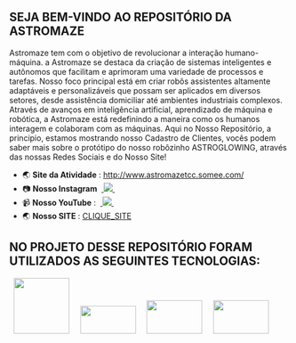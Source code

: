 ## **SEJA BEM-VINDO AO REPOSITÓRIO DA ASTROMAZE**

Astromaze tem com o objetivo de revolucionar a interação humano-máquina. a Astromaze se destaca da criação de sistemas inteligentes e autônomos que facilitam e aprimoram uma variedade de processos e tarefas. Nosso foco principal está em criar robôs assistentes altamente adaptáveis e personalizáveis que possam ser aplicados em diversos setores, desde assistência domiciliar até ambientes industriais complexos. Através de avanços em inteligência artificial, aprendizado de máquina e robótica, a Astromaze está redefinindo a maneira como os humanos interagem e colaboram com as máquinas. Aqui no Nosso Repositório, a principio, estamos mostrando nosso Cadastro de Clientes, vocês podem saber mais sobre o protótipo do nosso robôzinho ASTROGLOWING, através das nossas Redes Sociais e do Nosso Site!

- 🌏 **Site da Atividade** : http://www.astromazetcc.somee.com/
- 📷 **Nosso Instagram**
  &nbsp;<a href="https://www.instagram.com/astromazetcc/?utm_source=qr">
  <img src="https://img.shields.io/badge/Instagram-%23E4405F.svg?style=for-the-badge&logo=Instagram&logoColor=white">
</a>&nbsp;
- 📹 **Nosso YouTube** : 
  &nbsp;<a href="https://www.youtube.com/@astromaze">
  <img src="https://img.shields.io/badge/YouTube-FF0000?style=for-the-badge&logo=youtube&logoColor=white">
</a>&nbsp;
- 🌏 **Nosso SITE** : [CLIQUE_SITE](https://astromaze.paginaoficial.ws/)

## **NO PROJETO DESSE REPOSITÓRIO FORAM UTILIZADOS AS SEGUINTES TECNOLOGIAS:**

<div style="display: inline">
  &nbsp;&nbsp;<img width='100' height='100' src="https://upload.wikimedia.org/wikipedia/commons/4/4f/Csharp_Logo.png?20180210215736" />&nbsp;&nbsp;
  &nbsp;&nbsp;<img width='100' height='50' src="https://1000logos.net/wp-content/uploads/2023/04/Visual-Studio-Logo-2019.png" />&nbsp;&nbsp;
  &nbsp;&nbsp;<img width='100' height='60' src="https://encrypted-tbn0.gstatic.com/images?q=tbn:ANd9GcT2Qxlhjh1LvDuTukQxap98JyGxySDBxCdN02UtGOJIEGbGFJHRVsmpZ0ErUUS9nFV_Mkk&usqp=CAU" />&nbsp;&nbsp;
  &nbsp;&nbsp;<img width='100' height='60' src="https://hermes.dio.me/articles/cover/8661e194-83ff-4ad5-8e69-f0ed56bc7b66.png" />&nbsp;&nbsp;  
</div> 
